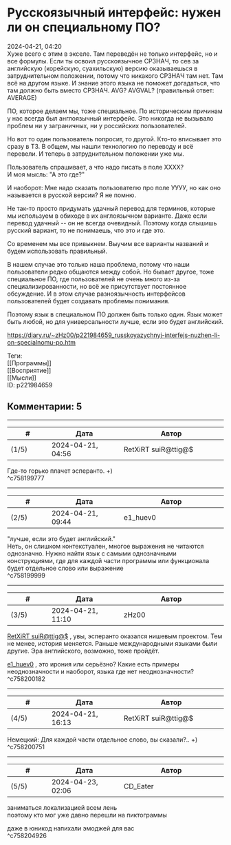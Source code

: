 Русскоязычный интерфейс: нужен ли он специальному ПО?
=====================================================

  
2024-04-21, 04:20  
 Хуже всего с этим в экселе. Там переведён не только интерфейс, но и все формулы. Если ты освоил русскоязычное СРЗНАЧ, то сев за английскую (корейскую, суахильскую) версию оказываешься в затруднительном положении, потому что никакого СРЗНАЧ там нет. Там всё на другом языке. И знание этого языка не поможет догадаться, что там должно быть вместо СРЗНАЧ. AVG? AVGVAL? (правильный ответ: AVERAGE)   
   
 ПО, которое делаем мы, тоже специальное. По историческим причинам у нас всегда был англоязычный интерфейс. Это никогда не вызывало проблем ни у заграничных, ни у российских пользователей.   
   
 Но вот то один пользователь попросит, то другой. Кто-то вписывает это сразу в ТЗ. В общем, мы нашли технологию по переводу и всё перевели. И теперь в затруднительном положении уже мы.   
   
 Пользователь спрашивает, а что надо писать в поле ХХХХ?   
 И моя мысль: "А это где?"   
   
 И наоборот: Мне надо сказать пользователю про поле УУУУ, но как оно называется в русской версии? Я не помню.   
   
 Не так-то просто придумать удачный перевод для терминов, которые мы используем в обиходе в их англоязычном варианте. Даже если перевод удачный -- он не всегда очевидный. Поэтому когда слышишь русский вариант, то не понимаешь, что это и где это.   
   
 Со временем мы все привыкнем. Выучим все варианты названий и будем использовать правильный.   
   
 В нашем случае это только наша проблема, потому что наши пользователи редко общаются между собой. Но бывает другое, тоже специальное ПО, где пользователей не очень много из-за специализированности, но всё же присутствует постоянное обсуждение. И в этом случае разноязычность интерфейсов пользователей будет создавать проблемы понимания.   
   
 Поэтому язык в специальном ПО должен быть только один. Язык может быть любой, но для универсальности лучше, если это будет английский.   
  
<https://diary.ru/~zHz00/p221984659_russkoyazychnyj-interfejs-nuzhen-li-on-specialnomu-po.htm>  
  
Теги:  
[[Программы]]  
[[Восприятие]]  
[[Мысли]]  
ID: p221984659  


Комментарии: 5
--------------

  


---



|         #         |              Дата              |                     Автор                     |           ID           |
| --- | --- | --- | --- |
| (1/5) | 2024-04-21, 04:56 | RetXiRT suiR@ttig@$ | c758199777 |

  
 Где-то горько плачет эсперанто. +)   
 ^c758199777

---



|         #         |              Дата              |                     Автор                     |           ID           |
| --- | --- | --- | --- |
| (2/5) | 2024-04-21, 09:44 | e1\_huev0 | c758199999 |

  
 "лучше, если это будет английский."   
 Неть, он слишком контекстуален, многое выражения не читаются однозначно. Нужно найти язык с самыми однозначными конструкциями, где для каждой части программы или функционала будет отдельное слово или выражение   
 ^c758199999

---



|         #         |              Дата              |                     Автор                     |           ID           |
| --- | --- | --- | --- |
| (3/5) | 2024-04-21, 11:10 | zHz00 | c758200182 |

  
  [RetXiRT suiR@ttig@$](https://Hellspawn.diary.ru "Atomicautionuclear")  , увы, эсперанто оказался нишевым проектом. Тем не менее, история меняется. Раньше международными языками были другие. Эра английского, возможно, тоже пройдёт.   
   
  [e1\_huev0](https://caeddas.diary.ru "ΔДγΓΔ")  , это ирония или серьёзно? Какие есть примеры неоднозначности и наоборот, языка где нет неоднозначности?   
 ^c758200182

---



|         #         |              Дата              |                     Автор                     |           ID           |
| --- | --- | --- | --- |
| (4/5) | 2024-04-21, 16:13 | RetXiRT suiR@ttig@$ | c758200751 |

  
 Немецкий: Для каждой части отдельное слово, вы сказали?.. +)   
 ^c758200751

---



|         #         |              Дата              |                     Автор                     |           ID           |
| --- | --- | --- | --- |
| (5/5) | 2024-04-23, 02:06 | CD\_Eater | c758204926 |

  
 заниматься локализацией всем лень   
 поэтому кто мог уже давно перешли на пиктограммы   
   
  даже в юникод напихали эмоджей для вас    
 ^c758204926